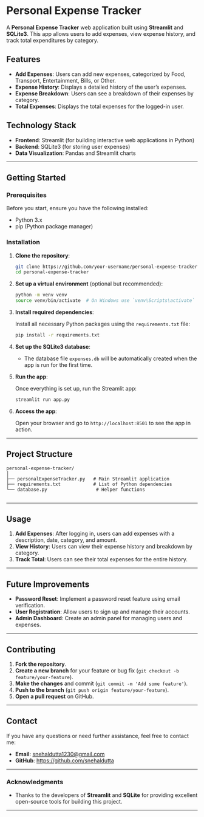 # Personal Expense Tracker

A **Personal Expense Tracker** web application built using **Streamlit** and  **SQLite3**. This app allows users to add expenses, view expense history, and track total expenditures by category.

## Features

- **Add Expenses**: Users can add new expenses, categorized by Food, Transport, Entertainment, Bills, or Other.
- **Expense History**: Displays a detailed history of the user’s expenses.
- **Expense Breakdown**: Users can see a breakdown of their expenses by category.
- **Total Expenses**: Displays the total expenses for the logged-in user.
  
## Technology Stack

- **Frontend**: Streamlit (for building interactive web applications in Python)
- **Backend**: SQLite3 (for storing user expenses)
- **Data Visualization**: Pandas and Streamlit charts

---

## Getting Started

### Prerequisites

Before you start, ensure you have the following installed:

- Python 3.x
- pip (Python package manager)

### Installation

1. **Clone the repository**:

    ```bash
    git clone https://github.com/your-username/personal-expense-tracker.git
    cd personal-expense-tracker
    ```

2. **Set up a virtual environment** (optional but recommended):

    ```bash
    python -m venv venv
    source venv/bin/activate  # On Windows use `venv\Scripts\activate`
    ```

3. **Install required dependencies**:

    Install all necessary Python packages using the `requirements.txt` file:

    ```bash
    pip install -r requirements.txt
    ```

4. **Set up the SQLite3 database**:

    - The database file `expenses.db` will be automatically created when the app is run for the first time.


5. **Run the app**:

    Once everything is set up, run the Streamlit app:

    ```bash
    streamlit run app.py
    ```

6. **Access the app**:

    Open your browser and go to `http://localhost:8501` to see the app in action.
---

## Project Structure

```
personal-expense-tracker/
│
├── personalExpenseTracker.py   # Main Streamlit application            
├── requirements.txt            # List of Python dependencies
└── database.py                  # Helper functions
                   
```

---

## Usage

1. **Add Expenses**: After logging in, users can add expenses with a description, date, category, and amount.
2. **View History**: Users can view their expense history and breakdown by category.
3. **Track Total**: Users can see their total expenses for the entire history.

---

## Future Improvements

- **Password Reset**: Implement a password reset feature using email verification.
- **User Registration**: Allow users to sign up and manage their accounts.
- **Admin Dashboard**: Create an admin panel for managing users and expenses.

---

## Contributing

1. **Fork the repository**.
2. **Create a new branch** for your feature or bug fix (`git checkout -b feature/your-feature`).
3. **Make the changes** and commit (`git commit -m 'Add some feature'`).
4. **Push to the branch** (`git push origin feature/your-feature`).
5. **Open a pull request** on GitHub.

---

## Contact

If you have any questions or need further assistance, feel free to contact me:

- **Email**: snehaldutta1230@gmail.com
- **GitHub**: https://github.com/snehaldutta

---

### Acknowledgments

- Thanks to the developers of **Streamlit** and **SQLite** for providing excellent open-source tools for building this project.
  
---
